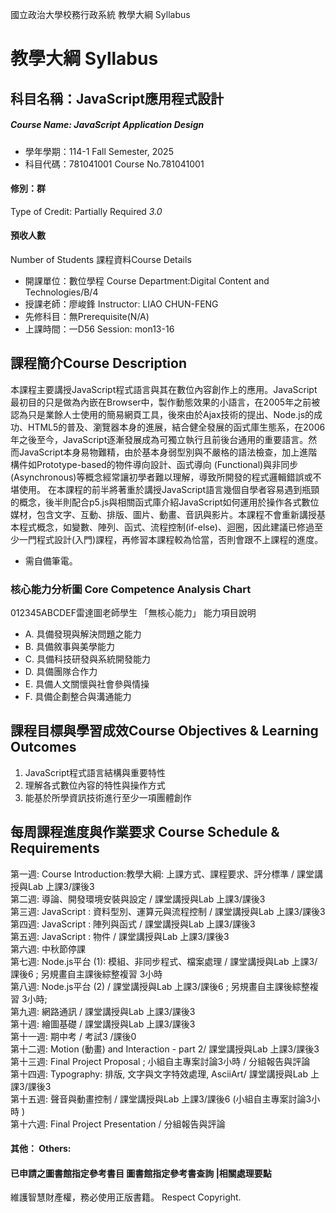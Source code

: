 國立政治大學校務行政系統 教學大綱 Syllabus
# 教學大綱 Syllabus
##  科目名稱：JavaScript應用程式設計
#####  Course Name: JavaScript Application Design
  * 學年學期：114-1 Fall Semester, 2025 
  * 科目代碼：781041001 Course No.781041001
#### 修別：群
Type of Credit: Partially Required 
_3.0_
#### 預收人數
Number of Students
課程資料Course Details
  * 開課單位：數位學程 Course Department:Digital Content and Technologies/B/4 
  * 授課老師：廖峻鋒 Instructor: LIAO CHUN-FENG 
  * 先修科目：無Prerequisite(N/A)
  * 上課時間：一D56 Session: mon13-16
##  課程簡介Course Description
本課程主要講授JavaScript程式語言與其在數位內容創作上的應用。JavaScript最初目的只是做為內嵌在Browser中，製作動態效果的小語言，在2005年之前被認為只是業餘人士使用的簡易網頁工具，後來由於Ajax技術的提出、Node.js的成功、HTML5的普及、瀏覽器本身的進展，結合健全發展的函式庫生態系，在2006年之後至今，JavaScript逐漸發展成為可獨立執行且前後台通用的重要語言。然而JavaScript本身易物難精，由於基本身弱型別與不嚴格的語法檢查，加上進階構件如Prototype-based的物件導向設計、函式導向 (Functional)與非同步 (Asynchronous)等概念經常讓初學者難以理解，導致所開發的程式邏輯錯誤或不堪使用。
在本課程的前半將著重於講授JavaScript語言幾個自學者容易遇到瓶頸的概念，後半則配合p5.js與相關函式庫介紹JavaScript如何運用於操作各式數位媒材，包含文字、互動、排版、圖片、動畫、音訊與影片。本課程不會重新講授基本程式概念，如變數、陣列、函式、流程控制(if-else)、迴圈，因此建議已修過至少一門程式設計(入門)課程，再修習本課程較為恰當，否則會跟不上課程的進度。
* 需自備筆電。
###  核心能力分析圖 Core Competence Analysis Chart
012345ABCDEF雷達圖老師學生
「無核心能力」 
能力項目說明
  * A. 具備發現與解決問題之能力
  * B. 具備敘事與美學能力
  * C. 具備科技研發與系統開發能力
  * D. 具備團隊合作力
  * E. 具備人文關懷與社會參與情操
  * F. 具備企劃整合與溝通能力
##  課程目標與學習成效Course Objectives & Learning Outcomes 
1. JavaScript程式語言結構與重要特性  
2. 理解各式數位內容的特性與操作方式  
3. 能基於所學資訊技術進行至少一項團體創作
##  每周課程進度與作業要求 Course Schedule & Requirements
第一週: Course Introduction:教學大綱: 上課方式、課程要求、評分標準 / 課堂講授與Lab 上課3/課後3   
第二週: 導論、開發環境安裝與設定 / 課堂講授與Lab 上課3/課後3   
第三週: JavaScript : 資料型別、運算元與流程控制 / 課堂講授與Lab 上課3/課後3  
第四週: JavaScript : 陣列與函式 / 課堂講授與Lab 上課3/課後3   
第五週: JavaScript : 物件 / 課堂講授與Lab 上課3/課後3  
第六週: 中秋節停課  
第七週: Node.js平台 (1): 模組、非同步程式、檔案處理 / 課堂講授與Lab 上課3/課後6 ; 另規畫自主課後綜整複習 3小時   
第八週: Node.js平台 (2) / 課堂講授與Lab 上課3/課後6 ; 另規畫自主課後綜整複習 3小時;  
第九週: 網路通訊 / 課堂講授與Lab 上課3/課後3   
第十週: 繪圖基礎 / 課堂講授與Lab 上課3/課後3  
第十一週: 期中考 / 考試3 /課後0  
第十二週: Motion (動畫) and Interaction - part 2/ 課堂講授與Lab 上課3/課後3   
第十三週: Final Project Proposal ; 小組自主專案討論3小時 / 分組報告與評論   
第十四週: Typography: 排版, 文字與文字特效處理, AsciiArt/ 課堂講授與Lab 上課3/課後3   
第十五週: 聲音與動畫控制 / 課堂講授與Lab 上課3/課後6 (小組自主專案討論3小時 )  
第十六週: Final Project Presentation / 分組報告與評論
####  其他： Others:
####  已申請之圖書館指定參考書目  圖書館指定參考書查詢 |相關處理要點
維護智慧財產權，務必使用正版書籍。 Respect Copyright.